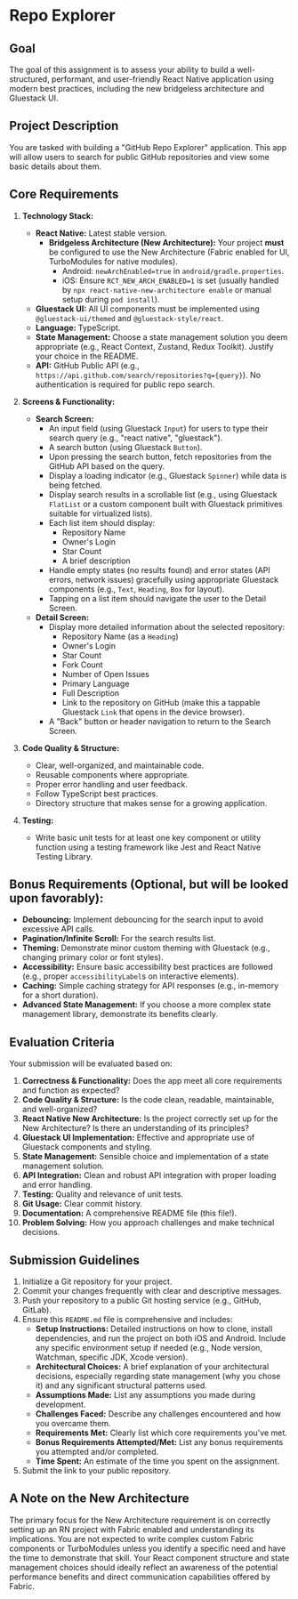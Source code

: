 # Repo Explorer

## Goal
The goal of this assignment is to assess your ability to build a well-structured, performant, and user-friendly React Native application using modern best practices, including the new bridgeless architecture and Gluestack UI.

## Project Description
You are tasked with building a "GitHub Repo Explorer" application. This app will allow users to search for public GitHub repositories and view some basic details about them.

## Core Requirements

1.  **Technology Stack:**
    *   **React Native:** Latest stable version.
        *   **Bridgeless Architecture (New Architecture):** Your project **must** be configured to use the New Architecture (Fabric enabled for UI, TurboModules for native modules).
            *   Android: `newArchEnabled=true` in `android/gradle.properties`.
            *   iOS: Ensure `RCT_NEW_ARCH_ENABLED=1` is set (usually handled by `npx react-native-new-architecture enable` or manual setup during `pod install`).
    *   **Gluestack UI:** All UI components must be implemented using `@gluestack-ui/themed` and `@gluestack-style/react`.
    *   **Language:** TypeScript.
    *   **State Management:** Choose a state management solution you deem appropriate (e.g., React Context, Zustand, Redux Toolkit). Justify your choice in the README.
    *   **API:** GitHub Public API (e.g., `https://api.github.com/search/repositories?q={query}`). No authentication is required for public repo search.

2.  **Screens & Functionality:**
    *   **Search Screen:**
        *   An input field (using Gluestack `Input`) for users to type their search query (e.g., "react native", "gluestack").
        *   A search button (using Gluestack `Button`).
        *   Upon pressing the search button, fetch repositories from the GitHub API based on the query.
        *   Display a loading indicator (e.g., Gluestack `Spinner`) while data is being fetched.
        *   Display search results in a scrollable list (e.g., using Gluestack `FlatList` or a custom component built with Gluestack primitives suitable for virtualized lists).
        *   Each list item should display:
            *   Repository Name
            *   Owner's Login
            *   Star Count
            *   A brief description
        *   Handle empty states (no results found) and error states (API errors, network issues) gracefully using appropriate Gluestack components (e.g., `Text`, `Heading`, `Box` for layout).
        *   Tapping on a list item should navigate the user to the Detail Screen.
    *   **Detail Screen:**
        *   Display more detailed information about the selected repository:
            *   Repository Name (as a `Heading`)
            *   Owner's Login
            *   Star Count
            *   Fork Count
            *   Number of Open Issues
            *   Primary Language
            *   Full Description
            *   Link to the repository on GitHub (make this a tappable Gluestack `Link` that opens in the device browser).
        *   A "Back" button or header navigation to return to the Search Screen.

3.  **Code Quality & Structure:**
    *   Clear, well-organized, and maintainable code.
    *   Reusable components where appropriate.
    *   Proper error handling and user feedback.
    *   Follow TypeScript best practices.
    *   Directory structure that makes sense for a growing application.

4.  **Testing:**
    *   Write basic unit tests for at least one key component or utility function using a testing framework like Jest and React Native Testing Library.

## Bonus Requirements (Optional, but will be looked upon favorably):

*   **Debouncing:** Implement debouncing for the search input to avoid excessive API calls.
*   **Pagination/Infinite Scroll:** For the search results list.
*   **Theming:** Demonstrate minor custom theming with Gluestack (e.g., changing primary color or font styles).
*   **Accessibility:** Ensure basic accessibility best practices are followed (e.g., proper `accessibilityLabel`s on interactive elements).
*   **Caching:** Simple caching strategy for API responses (e.g., in-memory for a short duration).
*   **Advanced State Management:** If you choose a more complex state management library, demonstrate its benefits clearly.

## Evaluation Criteria

Your submission will be evaluated based on:

1.  **Correctness & Functionality:** Does the app meet all core requirements and function as expected?
2.  **Code Quality & Structure:** Is the code clean, readable, maintainable, and well-organized?
3.  **React Native New Architecture:** Is the project correctly set up for the New Architecture? Is there an understanding of its principles?
4.  **Gluestack UI Implementation:** Effective and appropriate use of Gluestack components and styling.
5.  **State Management:** Sensible choice and implementation of a state management solution.
6.  **API Integration:** Clean and robust API integration with proper loading and error handling.
7.  **Testing:** Quality and relevance of unit tests.
8.  **Git Usage:** Clear commit history.
9.  **Documentation:** A comprehensive README file (this file!).
10. **Problem Solving:** How you approach challenges and make technical decisions.

## Submission Guidelines

1.  Initialize a Git repository for your project.
2.  Commit your changes frequently with clear and descriptive messages.
3.  Push your repository to a public Git hosting service (e.g., GitHub, GitLab).
4.  Ensure this `README.md` file is comprehensive and includes:
    *   **Setup Instructions:** Detailed instructions on how to clone, install dependencies, and run the project on both iOS and Android. Include any specific environment setup if needed (e.g., Node version, Watchman, specific JDK, Xcode version).
    *   **Architectural Choices:** A brief explanation of your architectural decisions, especially regarding state management (why you chose it) and any significant structural patterns used.
    *   **Assumptions Made:** List any assumptions you made during development.
    *   **Challenges Faced:** Describe any challenges encountered and how you overcame them.
    *   **Requirements Met:** Clearly list which core requirements you've met.
    *   **Bonus Requirements Attempted/Met:** List any bonus requirements you attempted and/or completed.
    *   **Time Spent:** An estimate of the time you spent on the assignment.
5.  Submit the link to your public repository.

## A Note on the New Architecture
The primary focus for the New Architecture requirement is on correctly setting up an RN project with Fabric enabled and understanding its implications. You are not expected to write complex custom Fabric components or TurboModules unless you identify a specific need and have the time to demonstrate that skill. Your React component structure and state management choices should ideally reflect an awareness of the potential performance benefits and direct communication capabilities offered by Fabric.

